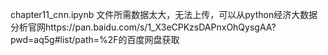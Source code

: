 chapter11_cnn.ipynb 文件所需数据太大，无法上传，可以从python经济大数据分析官网https://pan.baidu.com/s/1_X3eCPKzsDAPnxOhQysgAA?pwd=aq5g#list/path=%2F的百度网盘获取
